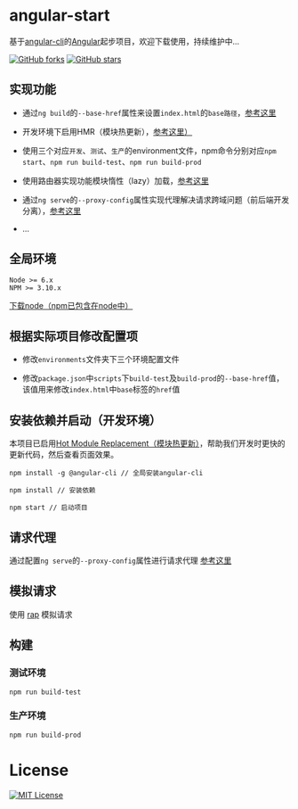 # angular-start

基于[angular-cli](https://github.com/angular/angular-cli/wiki)的[Angular](https://angular.cn/)起步项目，欢迎下载使用，持续维护中...

[![GitHub forks](https://img.shields.io/github/forks/laixiangran/angular-start.svg?style=social&label=Fork)](https://github.com/laixiangran/angular-start/fork)
[![GitHub stars](https://img.shields.io/github/stars/laixiangran/angular-start.svg?style=social&label=Star)](https://github.com/laixiangran/angular-start)

## 实现功能

- 通过`ng build`的`--base-href`属性来设置`index.html`的`base路径`，[参考这里](https://github.com/angular/angular-cli/wiki/build#base-tag-handling-in-indexhtml)

- 开发环境下启用HMR（模块热更新），[参考这里）](https://github.com/angular/angular-cli/wiki/stories-configure-hmr)

- 使用三个对应`开发`、`测试`、`生产`的environment文件，npm命令分别对应`npm start`、`npm run build-test`、`npm run build-prod`

- 使用路由器实现功能模块惰性（lazy）加载，[参考这里](https://angular.cn/guide/ngmodule#用路由器实现惰性-lazy-加载)

- 通过`ng serve`的`--proxy-config`属性实现代理解决请求跨域问题（前后端开发分离），[参考这里](https://github.com/angular/angular-cli/blob/master/docs/documentation/stories/proxy.md)

- ...

## 全局环境

```shell
Node >= 6.x
NPM >= 3.10.x
```

[下载node（npm已包含在node中）](https://nodejs.org/zh-cn/)

## 根据实际项目修改配置项

- 修改`environments`文件夹下三个环境配置文件

- 修改`package.json`中`scripts`下`build-test`及`build-prod`的`--base-href`值，该值用来修改`index.html`中`base`标签的`href`值

## 安装依赖并启动（开发环境）

本项目已启用[Hot Module Replacement（模块热更新）](https://github.com/angular/angular-cli/wiki/stories-configure-hmr)，帮助我们开发时更快的更新代码，然后查看页面效果。

```shell
npm install -g @angular-cli // 全局安装angular-cli

npm install // 安装依赖

npm start // 启动项目
```

## 请求代理

通过配置`ng serve`的`--proxy-config`属性进行请求代理 [参考这里](https://github.com/angular/angular-cli/blob/master/docs/documentation/stories/proxy.md)

## 模拟请求

使用 [rap](http://rapapi.org/org/index.do) 模拟请求

## 构建

### 测试环境

```shell
npm run build-test
```

### 生产环境

```shell
npm run build-prod
```

# License

[![MIT License](https://img.shields.io/badge/license-MIT-blue.svg?style=flat)](/LICENSE)
